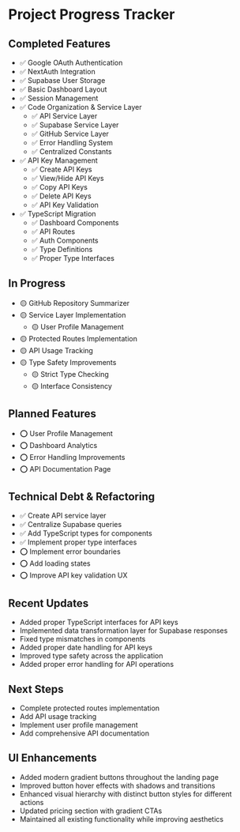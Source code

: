 # Project Progress Tracker

## Completed Features
- ✅ Google OAuth Authentication
- ✅ NextAuth Integration
- ✅ Supabase User Storage
- ✅ Basic Dashboard Layout
- ✅ Session Management
- ✅ Code Organization & Service Layer
  - ✅ API Service Layer
  - ✅ Supabase Service Layer
  - ✅ GitHub Service Layer
  - ✅ Error Handling System
  - ✅ Centralized Constants
- ✅ API Key Management
  - ✅ Create API Keys
  - ✅ View/Hide API Keys
  - ✅ Copy API Keys
  - ✅ Delete API Keys
  - ✅ API Key Validation
- ✅ TypeScript Migration
  - ✅ Dashboard Components
  - ✅ API Routes
  - ✅ Auth Components
  - ✅ Type Definitions
  - ✅ Proper Type Interfaces

## In Progress
- 🟡 GitHub Repository Summarizer
- 🟡 Service Layer Implementation
  - 🟡 User Profile Management
- 🟡 Protected Routes Implementation
- 🟡 API Usage Tracking
- 🟡 Type Safety Improvements
  - 🟡 Strict Type Checking
  - 🟡 Interface Consistency

## Planned Features
- ⭕ User Profile Management
- ⭕ Dashboard Analytics
- ⭕ Error Handling Improvements
- ⭕ API Documentation Page

## Technical Debt & Refactoring
- ✅ Create API service layer
- ✅ Centralize Supabase queries
- ✅ Add TypeScript types for components
- ✅ Implement proper type interfaces
- ⭕ Implement error boundaries
- ⭕ Add loading states
- ⭕ Improve API key validation UX

## Recent Updates
- Added proper TypeScript interfaces for API keys
- Implemented data transformation layer for Supabase responses
- Fixed type mismatches in components
- Added proper date handling for API keys
- Improved type safety across the application
- Added proper error handling for API operations

## Next Steps
- Complete protected routes implementation
- Add API usage tracking
- Implement user profile management
- Add comprehensive API documentation

## UI Enhancements
- Added modern gradient buttons throughout the landing page
- Improved button hover effects with shadows and transitions
- Enhanced visual hierarchy with distinct button styles for different actions
- Updated pricing section with gradient CTAs
- Maintained all existing functionality while improving aesthetics 